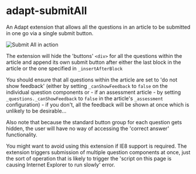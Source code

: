 adapt-submitAll
================

An Adapt extension that allows all the questions in an article to be submitted in one go via a single submit button.

<img src="demo.gif" alt="Submit All in action"/>

The extension will hide the 'buttons' `<div>` for all the questions within the article and append its own submit button after either the last block in the article or the one specified in `_insertAfterBlock`

You should ensure that all questions within the article are set to 'do not show feedback' (either by setting `_canShowFeedback` to `false` on the individual question components or - if an assessment article - by setting `_questions._canShowFeedback` to `false` in the article's `_assessment` configuration) - if you don't, all the feedback will be shown at once which is unlikely to be desirable...

Also note that because the standard button group for each question gets hidden, the user will have no way of accessing the 'correct answer' functionality.

You might want to avoid using this extension if IE8 support is required. The extension triggers submission of multiple question components at once, just the sort of operation that is likely to trigger the 'script on this page is causing Internet Explorer to run slowly' error. 
